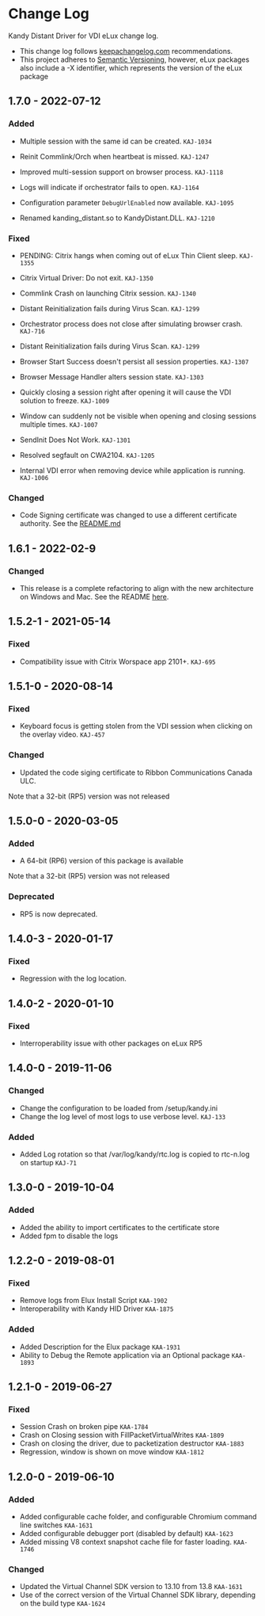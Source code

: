 # Change Log

Kandy Distant Driver for VDI eLux change log.

- This change log follows [keepachangelog.com](http://keepachangelog.com/) recommendations.
- This project adheres to [Semantic Versioning](http://semver.org/), however, eLux packages also include a -X identifier, which represents the version of the eLux package

## 1.7.0 - 2022-07-12

### Added
- Multiple session with the same id can be created. `KAJ-1034`
- Reinit Commlink/Orch when heartbeat is missed. `KAJ-1247`
- Improved multi-session support on browser process. `KAJ-1118`
- Logs will indicate if orchestrator fails to open. `KAJ-1164`

- Configuration parameter `DebugUrlEnabled` now available. `KAJ-1095`
- Renamed kanding_distant.so  to KandyDistant.DLL. `KAJ-1210`

### Fixed
- PENDING: Citrix hangs when coming out of eLux Thin Client sleep. `KAJ-1355`
- Citrix Virtual Driver: Do not exit. `KAJ-1350`
- Commlink Crash on launching Citrix session. `KAJ-1340`
- Distant Reinitialization fails during Virus Scan. `KAJ-1299`
- Orchestrator process does not close after simulating browser crash. `KAJ-716`
- Distant Reinitialization fails during Virus Scan. `KAJ-1299`
- Browser Start Success doesn't persist all session properties. `KAJ-1307`
- Browser Message Handler alters session state. `KAJ-1303`
- Quickly closing a session right after opening it will cause the VDI solution to freeze. `KAJ-1009`
- Window can suddenly not be visible when opening and closing sessions multiple times. `KAJ-1007`

- SendInit Does Not Work. `KAJ-1301`
- Resolved segfault on CWA2104. `KAJ-1205`
- Internal VDI error when removing device while application is running. `KAJ-1006`

### Changed
- Code Signing certificate was changed to use a different certificate authority. See the [README.md](https://github.com/Kandy-IO/kandy-distant-vdi/blob/KAJ-1201-1195/eLux/README.md) 


## 1.6.1 - 2022-02-9
### Changed
- This release is a complete refactoring to align with the new architecture on Windows and Mac.
See the README [here](README.md).

## 1.5.2-1 - 2021-05-14
### Fixed
- Compatibility issue with Citrix Worspace app 2101+. `KAJ-695`

## 1.5.1-0 - 2020-08-14
### Fixed
- Keyboard focus is getting stolen from the VDI session when clicking on the overlay video. `KAJ-457`

### Changed
- Updated the code siging certificate to Ribbon Communications Canada ULC.

Note that a 32-bit (RP5) version was not released

## 1.5.0-0 - 2020-03-05
### Added
- A 64-bit (RP6) version of this package is available

Note that a 32-bit (RP5) version was not released

### Deprecated

- RP5 is now deprecated.

## 1.4.0-3 - 2020-01-17
### Fixed
- Regression with the log location.

## 1.4.0-2 - 2020-01-10

### Fixed

- Interroperability issue with other packages on eLux RP5

## 1.4.0-0 - 2019-11-06

### Changed

- Change the configuration to be loaded from /setup/kandy.ini
- Change the log level of most logs to use verbose level. `KAJ-133`

### Added

- Added Log rotation so that /var/log/kandy/rtc.log is copied to rtc-n.log on startup `KAJ-71`

## 1.3.0-0 - 2019-10-04

### Added

- Added the ability to import certificates to the certificate store
- Added fpm to disable the logs

## 1.2.2-0 - 2019-08-01

### Fixed

- Remove logs from Elux Install Script `KAA-1902`
- Interoperability with Kandy HID Driver `KAA-1875`

### Added

- Added Description for the Elux package `KAA-1931`
- Ability to Debug the Remote application via an Optional package `KAA-1893`

## 1.2.1-0 - 2019-06-27

### Fixed

- Session Crash on broken pipe `KAA-1784`
- Crash on Closing session with FillPacketVirtualWrites `KAA-1809`
- Crash on closing the driver, due to packetization destructor `KAA-1883`
- Regression, window is shown on move window `KAA-1812`

## 1.2.0-0 - 2019-06-10

### Added

- Added configurable cache folder, and configurable Chromium command line switches `KAA-1631`
- Added configurable debugger port (disabled by default) `KAA-1623`
- Added missing V8 context snapshot cache file for faster loading. `KAA-1746`

### Changed

- Updated the Virtual Channel SDK version to 13.10 from 13.8 `KAA-1631`
- Use of the correct version of the Virtual Channel SDK library, depending on the build type `KAA-1624`

